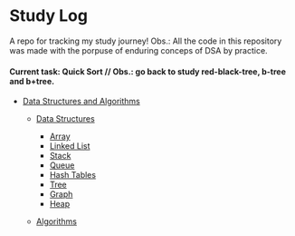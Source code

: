 # Study Log

 A repo for tracking my study journey! 
 Obs.: All the code in this repository was made with the porpuse of enduring conceps of DSA by practice.
#### Current task: Quick Sort // Obs.: go back to study red-black-tree, b-tree and b+tree.

* [Data Structures and Algorithms](https://github.com/lusan23/study-log/tree/master/)
     * [Data Structures](https://github.com/lusan23/study-log/tree/master/)
         * [Array](https://github.com/lusan23/study-log/blob/master/data_structs/array)
         * [Linked List](https://github.com/lusan23/study-log/tree/master/data_structs/LLists)
         * [Stack](https://github.com/lusan23/study-log/tree/master/data_structs/stack)
         * [Queue](https://github.com/lusan23/study-log/tree/master/data_structs/queues)
         * [Hash Tables](https://github.com/lusan23/study-log/tree/master/data_structs/hash_table)
         * [Tree](https://github.com/lusan23/study-log/tree/master/data_structs/trees_2)
         * [Graph](https://github.com/lusan23/study-log/tree/master/data_structs/graphs)
         * [Heap](https://github.com/lusan23/study-log/tree/master/data_structs/heap)
         
     * [Algorithms](https://github.com/lusan23/study-log/tree/master/data_structs/algorithms)
